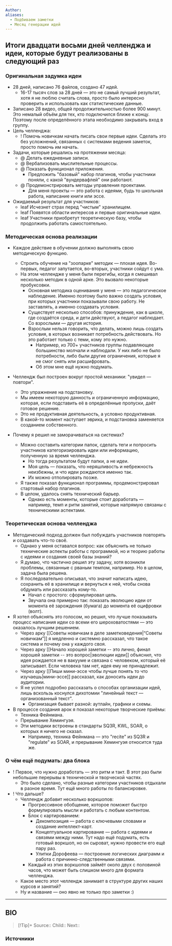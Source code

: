 ```yaml
---
Author: 
aliases:
  - Подбиваем заметки
  - Месяц генерации идей
---
```


## Итоги двадцати восьми дней челленджа и идеи, которые будут реализованы в следующий раз

### Оригинальная задумка идеи

- 28 дней, написано 76 файлов, создано 47 идей.
	- 16-17 тысяч слов за 28 дней — это не самый лучший результат, хотя я не люблю считать слова, просто было интересно проверить и использовать как статистические данные.
- Записано 28 видео, общей продолжительностью более 900 минут. Это немалый объём для тех, кто подключился ближе к концу. Поэтому после определённого этапа необходимо закрывать вход в группу.
- Цель челленджа:
	- ! Помочь новичкам начать писать свои первые идеи. Сделать это без усложнений, связанных с системами ведения заметок, просто помочь им начать.
- Задачи, которые решались на протяжении месяца:
	- @ Делать ежедневные записи.
	- @ Вербализовать мыслительные процессы.
	- @ Показать функционал приложения.
		- Предложить "базовый" набор плагинов, чтобы участники поняли, с какой "вундервафлей" они работают.
	- @ Продемонстрировать методы управления проектами.
		- Для меня проекты — это работа с идеями, будь то школьная работа, написание книги или эссе.
- Ожидаемый результат для участников:
	- leaf Исчезнет страх перед "чистым" хранилищем.
	- leaf Появятся области интересов и первые оригинальные идеи.
	- leaf Участники приобретут теоретическую базу, чтобы продолжить работать самостоятельно.

### Методическая основа реализации

- Каждое действие в обучении должно выполнять свою методическую функцию.
	- Строить обучение на "зоопарке" методик — плохая идея. Во-первых, педагог запутается, во-вторых, участники сойдут с ума.
	- На этом челлендже у меня были перегибы, когда я смешивал несколько методик в одной арке. Это вызвало некоторые пробуксовки.
		- Основная методика оценивания у меня — это педагогическое наблюдение. Именно поэтому было важно создать условия, при которых участники показывали свою работу. Не заставлять, а именно создавать условия.
		- Существует несколько способов: принуждение, как в школе, где создаётся среда, и дети действуют, а педагог наблюдает. Со взрослыми — другая история.
		- Взрослым нельзя говорить, что делать, можно лишь создать условия, в которых возникает потребность действовать. Но это работает только с теми, кому это нужно.
			- Например, из 700+ участников группы подавляющее большинство молчали и наблюдали. У них либо не было потребности, либо были другие ограничения, которые я не смог снять или расшифровать.
			- Об этом мне ещё нужно подумать.
- Челлендж был построен вокруг простой механики: "увидел — повтори".
	- Это упражнение на подстановку.
	- Мы имеем некоторую данность и ограниченную информацию, которая, если подставить её в определённые пропуски, даёт готовое решение.
	- Это не продуктивная деятельность, а условно продуктивная.
	- В какой-то момент наступает эврика, и подстановка заменяется созданием собственного.

- Почему я решил не заморачиваться на системах?
	- Можно составить категории папок, сделать теги и попросить участников категоризировать идеи или информацию, полученную за время челленджа.
		- Но тогда результатом будут папки, а не идеи.
		- Моя цель — показать, что неряшливость и небрежность неизбежны, и что идеи рождаются именно так.
		- Их можно отполировать позже.
	- Я также показал функционал программы, продемонстрировал стартовый набор плагинов.
	- В целом, удалось снять технический барьер.
		- Однако есть моменты, которые стоит доработать — например, темп и ритм занятий, которые напрямую связаны с техническими аспектами.

### Теоретическая основа челленджа

- Методический подход должен был побуждать участников повторять и создавать что-то своё.
	- Однако у меня оставался вопрос: как объяснить не только технические аспекты работы с программой, но и теорию работы с идеями и создания своей базы знаний?
	- Я думаю, что частично решил эту задачу, хотя возникли проблемы, связанные с рваным темпом, например. Но в целом, задача была решена.
	- Я последовательно описывал, что значит написать идею, сохранить её в хранилище и вернуться к ней, чтобы снова обдумать или рассказать кому-то.
		- Начал с простого: сформулировал цель.
		- Звучала она примерно так: показать эволюцию идеи от момента её зарождения (бумага) до момента её оцифровки (волт).
- Я хотел объяснять это голосом, но решил, что лучше показывать процесс написания идеи со всеми его шероховатостями — это оказалось лучшим решением.
	- Через арку [[Советы новичкам в деле заметковедения|“Советы новичкам”]] я медленно и системно рассказал, что такое система и почему она у каждого своя.
	- Через арку [[Начало хорошей заметки -- это лично, финал хорошей заметки -- это вопрос|эволюции идеи]] объяснил, что идея рождается не в вакууме и связана с человеком, который её записывает. Если человека там нет, идея ему не принадлежит.
	- Через арку [[Пиши мини-эссе чтобы лучше понять то что изучаешь|мини-эссе]] рассказал, как доносить идеи до аудитории.
	- Я не успел подробно рассказать о способах организации идей, лишь вскользь коснулся дихотомии "линейный текст — организованный текст".
		- Организация бывает разной: аутлайн, графики и схемы.
- В процессе создания арок я показал некоторые творческие приёмы:
	- Техника Фейнмана.
	- Прерывание Хемингуэя.
	- Эти методики встроены в стандарты SQ3R, KWL, SOAR, о которых я ничего не сказал.
		- Например, техника Фейнмана — это "recite" из SQ3R и "regulate" из SOAR, и прерывание Хемингуэя относится туда же.

### О чём ещё подумать: два блока

- ! Первое, что нужно доработать — это ритм и такт. В этот раз были небольшие перерывы в технической и творческой частях.
	- Это было сделано, чтобы разные категории участников отдыхали в разное время. Тут ещё много работы по балансировке.
- ! Что дальше?
	- Челлендж добавит несколько воркшопов:
		- Прогрессивное обобщение, которое поможет быстро формулировать мысли и работать с любым контентом.
		- Блок с картированием:
			- Декомпозиция — работа с ключевыми словами и создание интеллект-карт.
			- Концептуальное картирование — работа с идеями и связями между ними. Тут надо ещё подумать, есть готовый воркшоп, но он сыроват, нужно провести его ещё пару раз.
			- Улитки Дорофеева — построение логических диаграмм и работа с причинно-следственными связями.
		- Каждый из этих воркшопов займёт около двух с половиной часов, что может быть слишком много для формата челленджа.
	- Какое место этот челлендж занимает в структуре других наших курсов и занятий?
	- Ну и название — оно явно не только про заметки :)


***
## BIO

> [!Tip]+ 
> Source::
> Child::
> Next::

### Источники
